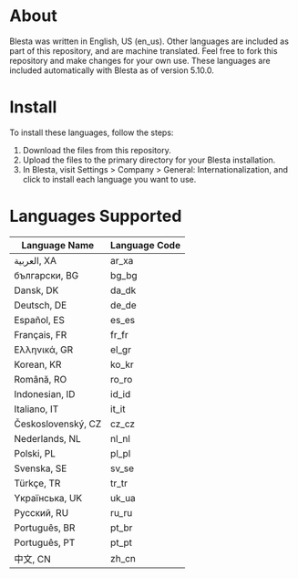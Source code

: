 # About
Blesta was written in English, US (en_us). Other languages are included as part of this repository, and are machine translated. Feel free to fork this repository and make changes for your own use. These languages are included automatically with Blesta as of version 5.10.0.

# Install
To install these languages, follow the steps:

1. Download the files from this repository.
2. Upload the files to the primary directory for your Blesta installation.
3. In Blesta, visit Settings > Company > General: Internationalization, and click to install each language you want to use.

# Languages Supported

| Language Name  | Language Code |
| ------------- | ------------- |
| العربية, XA  | ar_xa  |
| български, BG | bg_bg |
| Dansk, DK  | da_dk  |
| Deutsch, DE | de_de |
| Español, ES  | es_es  |
| Français, FR  | fr_fr  |
| Ελληνικά, GR  | el_gr  |
| Korean, KR  | ko_kr  |
| Română, RO | ro_ro |
| Indonesian, ID | id_id |
| Italiano, IT  | it_it  |
| Československý, CZ  | cz_cz  |
| Nederlands, NL  | nl_nl  |
| Polski, PL  | pl_pl  |
| Svenska, SE  | sv_se  |
| Türkçe, TR | tr_tr |
| Yкраїнська, UK | uk_ua |
| Pyccĸий, RU  | ru_ru  |
| Português, BR  | pt_br  |
| Português, PT  | pt_pt  |
| 中文, CN | zh_cn |
